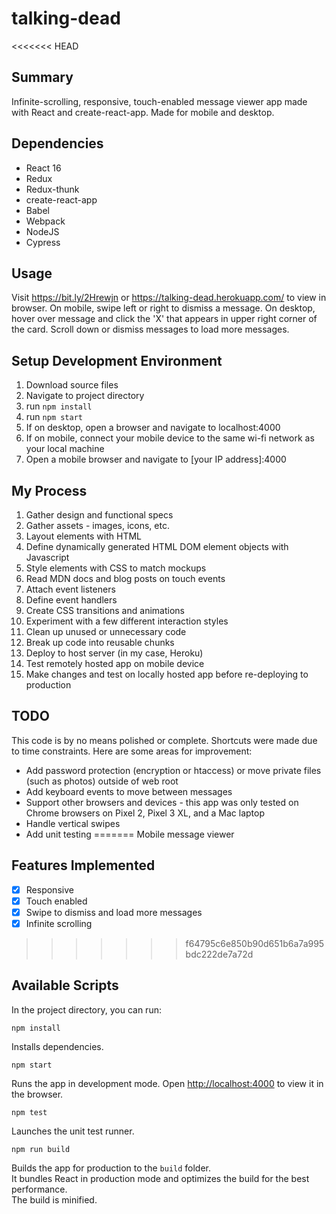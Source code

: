 # talking-dead

<<<<<<< HEAD
## Summary

Infinite-scrolling, responsive, touch-enabled message viewer app made with React and create-react-app. Made for mobile and desktop.

## Dependencies

* React 16
* Redux
* Redux-thunk
* create-react-app
* Babel
* Webpack
* NodeJS
* Cypress

## Usage

Visit https://bit.ly/2Hrewjn or https://talking-dead.herokuapp.com/ to view in browser.
On mobile, swipe left or right to dismiss a message.
On desktop, hover over message and click the 'X' that appears in upper right corner of the card.
Scroll down or dismiss messages to load more messages.

## Setup Development Environment

1. Download source files
2. Navigate to project directory
3. run `npm install`
4. run `npm start`
7. If on desktop, open a browser and navigate to localhost:4000
8. If on mobile, connect your mobile device to the same wi-fi network as your local machine
9. Open a mobile browser and navigate to [your IP address]:4000

## My Process

1. Gather design and functional specs
2. Gather assets - images, icons, etc.
3. Layout elements with HTML
4. Define dynamically generated HTML DOM element objects with Javascript
5. Style elements with CSS to match mockups
6. Read MDN docs and blog posts on touch events
7. Attach event listeners
8. Define event handlers
9. Create CSS transitions and animations
10. Experiment with a few different interaction styles
11. Clean up unused or unnecessary code
12. Break up code into reusable chunks
13. Deploy to host server (in my case, Heroku)
14. Test remotely hosted app on mobile device
15. Make changes and test on locally hosted app before re-deploying to production

## TODO

This code is by no means polished or complete. Shortcuts were made due to time constraints.
Here are some areas for improvement:

* Add password protection (encryption or htaccess) or move private files (such as photos) outside of web root
* Add keyboard events to move between messages
* Support other browsers and devices - this app was only tested on Chrome browsers on Pixel 2, Pixel 3 XL, and a Mac laptop
* Handle vertical swipes
* Add unit testing
=======
Mobile message viewer

## Features Implemented

- [x] Responsive
- [x] Touch enabled
- [x] Swipe to dismiss and load more messages
- [x] Infinite scrolling
>>>>>>> f64795c6e850b90d651b6a7a995bdc222de7a72d

## Available Scripts

In the project directory, you can run:

`npm install`

Installs dependencies.

`npm start`

Runs the app in development mode.
Open [http://localhost:4000](http://localhost:4000) to view it in the browser.

`npm test`

Launches the unit test runner.

`npm run build`

Builds the app for production to the `build` folder.<br>
It bundles React in production mode and optimizes the build for the best performance.<br>
The build is minified.<br>
